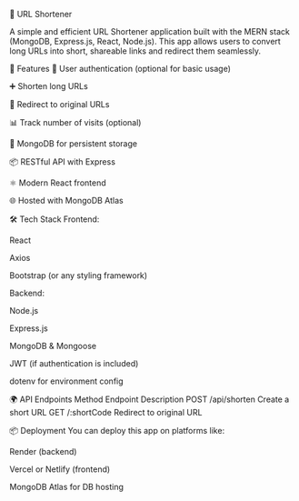 🔗 URL Shortener

A simple and efficient URL Shortener application built with the MERN stack (MongoDB, Express.js, React, Node.js). This app allows users to convert long URLs into short, shareable links and redirect them seamlessly.

🚀 Features
🔐 User authentication (optional for basic usage)

➕ Shorten long URLs

🔁 Redirect to original URLs

📊 Track number of visits (optional)

📂 MongoDB for persistent storage

📦 RESTful API with Express

⚛️ Modern React frontend

🌐 Hosted with MongoDB Atlas

🛠️ Tech Stack
Frontend:

React

Axios

Bootstrap (or any styling framework)

Backend:

Node.js

Express.js

MongoDB & Mongoose

JWT (if authentication is included)

dotenv for environment config

🌍 API Endpoints
Method	Endpoint	Description
POST	/api/shorten	Create a short URL
GET	/:shortCode	Redirect to original URL

📦 Deployment
You can deploy this app on platforms like:

Render (backend)

Vercel or Netlify (frontend)

MongoDB Atlas for DB hosting

